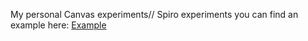 My personal Canvas experiments//
Spiro experiments you can find an example here: 
<a href="http://buildawebdoctor.com/webgl/spiro/" target="_blank">Example</a>